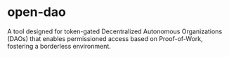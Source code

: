 # open-dao
A tool designed for token-gated Decentralized Autonomous Organizations (DAOs) that enables permissioned access based on Proof-of-Work, fostering a borderless environment.
